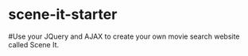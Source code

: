 # scene-it-starter

#Use your JQuery and AJAX to create your own movie search website called Scene It.
